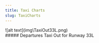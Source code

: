 ```yaml
---
title: Taxi Charts
slug: TaxiCharts
---
```


<div className="center-align">
![alt text](img\TaxiOut33L.png)
</div>

<div className="center-align">
##### Departures Taxi Out for Runway 33L
</div>

